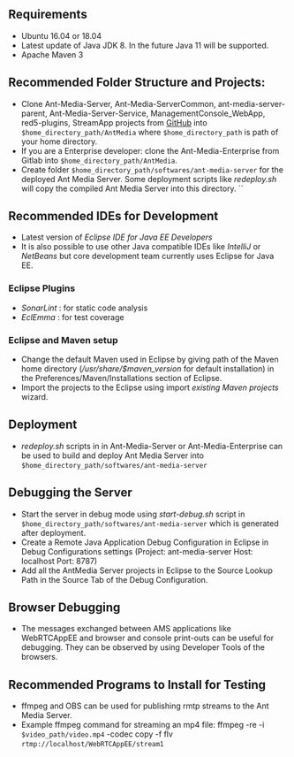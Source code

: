 ## Requirements
* Ubuntu 16.04 or 18.04
* Latest update of Java JDK 8. In the future Java 11 will be supported.
* Apache Maven 3
## Recommended Folder Structure and Projects:
* Clone Ant-Media-Server, Ant-Media-ServerCommon, ant-media-server-parent,  Ant-Media-Server-Service, ManagementConsole_WebApp, red5-plugins, StreamApp projects from [GitHub](https://github.com/ant-media) into `$home_directory_path/AntMedia` where `$home_directory_path` is path of your home directory.
* If you are a Enterprise developer: clone the Ant-Media-Enterprise from Gitlab into `$home_directory_path/AntMedia`.
* Create folder `$home_directory_path/softwares/ant-media-server` for the deployed Ant Media Server. Some deployment scripts like _redeploy.sh_ will copy the compiled Ant Media Server into this directory.
``
## Recommended IDEs for Development
* Latest version of _Eclipse IDE for Java EE Developers_
* It is also possible to use other Java compatible IDEs like _IntelliJ_ or _NetBeans_ but core development team currently uses Eclipse for Java EE.
### Eclipse Plugins
* _SonarLint_ : for static code analysis
* _EclEmma_ : for test coverage
### Eclipse and Maven setup
* Change the default Maven used in Eclipse by giving path of the Maven home directory (_/usr/share/$maven_version_ for default installation) in the Preferences/Maven/Installations section of Eclipse.
* Import the projects to the Eclipse using import _existing Maven projects_ wizard.
## Deployment
* _redeploy.sh_ scripts in in Ant-Media-Server or Ant-Media-Enterprise can be used to build and deploy Ant Media Server into `$home_directory_path/softwares/ant-media-server`
## Debugging the Server
* Start the server in debug mode using _start-debug.sh_ script in `$home_directory_path/softwares/ant-media-server` which is generated after deployment.
* Create a Remote Java Application Debug Configuration in Eclipse in Debug Configurations settings (Project: ant-media-server Host: localhost Port: 8787)
* Add all the AntMedia Server projects in Eclipse to the Source Lookup Path in the Source Tab of the Debug Configuration.
## Browser Debugging
* The messages exchanged between AMS applications like WebRTCAppEE and browser and console print-outs can be useful for debugging. They can be observed by using Developer Tools of the browsers. 
## Recommended Programs to Install for Testing
* ffmpeg and OBS can be used for publishing rmtp streams to the Ant Media Server.
* Example ffmpeg command for streaming an mp4 file: ffmpeg -re -i `$video_path/video.mp4` -codec copy -f flv `rtmp://localhost/WebRTCAppEE/stream1`
